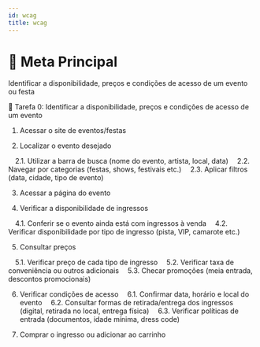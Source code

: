 ```yaml
---
id: wcag
title: wcag
---
```


# 🎯 Meta Principal

Identificar a disponibilidade, preços e condições de acesso de um evento ou festa

🧩 Tarefa 0: Identificar a disponibilidade, preços e condições de acesso de um evento
 1. Acessar o site de eventos/festas

 2. Localizar o evento desejado

 2.1. Utilizar a barra de busca (nome do evento, artista, local, data)
 2.2. Navegar por categorias (festas, shows, festivais etc.)
 2.3. Aplicar filtros (data, cidade, tipo de evento)

 3. Acessar a página do evento

 4. Verificar a disponibilidade de ingressos

 4.1. Conferir se o evento ainda está com ingressos à venda
 4.2. Verificar disponibilidade por tipo de ingresso (pista, VIP, camarote etc.)

 5. Consultar preços

 5.1. Verificar preço de cada tipo de ingresso
 5.2. Verificar taxa de conveniência ou outros adicionais
 5.3. Checar promoções (meia entrada, descontos promocionais)

 6. Verificar condições de acesso
 6.1. Confirmar data, horário e local do evento
 6.2. Consultar formas de retirada/entrega dos ingressos (digital, retirada no local, entrega física)
 6.3. Verificar políticas de entrada (documentos, idade mínima, dress code)

 7. Comprar o ingresso ou adicionar ao carrinho





























